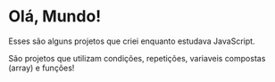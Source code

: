 # Olá, Mundo!

Esses são alguns projetos que criei enquanto estudava JavaScript.

São projetos que utilizam condições, repetições, variaveis compostas (array) e funções!